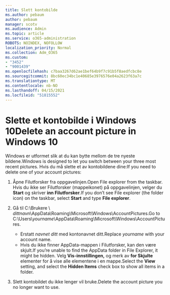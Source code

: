 ```yaml
---
title: Slett kontobilde
ms.author: pebaum
author: pebaum
manager: scotv
ms.audience: Admin
ms.topic: article
ms.service: o365-administration
ROBOTS: NOINDEX, NOFOLLOW
localization_priority: Normal
ms.collection: Adm_O365
ms.custom:
- "3452"
- "9001439"
ms.openlocfilehash: c7baa3267d62ae1bef64b9f7c91b5f8aedfcbc8e
ms.sourcegitcommit: 8bc60ec34bc1e40685e3976576e04a2623f63a7c
ms.translationtype: MT
ms.contentlocale: nb-NO
ms.lasthandoff: 04/15/2021
ms.locfileid: "51815552"
---
```

# <a name="delete-an-account-picture-in-windows-10"></a><span data-ttu-id="f430c-102">Slette et kontobilde i Windows 10</span><span class="sxs-lookup"><span data-stu-id="f430c-102">Delete an account picture in Windows 10</span></span>

<span data-ttu-id="f430c-103">Windows er utformet slik at du kan bytte mellom de tre nyeste bildene.</span><span class="sxs-lookup"><span data-stu-id="f430c-103">Windows is designed to let you switch between your three most recent pictures.</span></span> <span data-ttu-id="f430c-104">Hvis du må slette et av kontobildene dine:</span><span class="sxs-lookup"><span data-stu-id="f430c-104">If you need to delete one of your account pictures:</span></span>

1. <span data-ttu-id="f430c-105">Åpne Filutforsker fra oppgavelinjen.</span><span class="sxs-lookup"><span data-stu-id="f430c-105">Open File explorer from the taskbar.</span></span> <span data-ttu-id="f430c-106">Hvis du ikke ser Filutforsker (mappeikonet) på oppgavelinjen, velger du **Start** og skriver **inn Filutforsker**.</span><span class="sxs-lookup"><span data-stu-id="f430c-106">If you don’t see File explorer (the folder icon) on the taskbar, select **Start** and type **File explorer**.</span></span>

2. <span data-ttu-id="f430c-107">Gå til C:\Brukere \\ *dittnavn*\AppData\Roaming\Microsoft\Windows\AccountPictures.</span><span class="sxs-lookup"><span data-stu-id="f430c-107">Go to C:\Users\\*yourname*\AppData\Roaming\Microsoft\Windows\AccountPictures.</span></span> 
    - <span data-ttu-id="f430c-108">Erstatt *navnet ditt* med kontonavnet ditt.</span><span class="sxs-lookup"><span data-stu-id="f430c-108">Replace *yourname* with your account name.</span></span>
    - <span data-ttu-id="f430c-109">Hvis du ikke finner AppData-mappen i Filutforsker, kan den være skjult.</span><span class="sxs-lookup"><span data-stu-id="f430c-109">If you’re unable to find the AppData folder in File Explorer, it might be hidden.</span></span> <span data-ttu-id="f430c-110">Velg **Vis-innstillingen,** og merk av **for Skjulte** elementer for å vise alle elementene i en mappe.</span><span class="sxs-lookup"><span data-stu-id="f430c-110">Select the **View** setting, and select the **Hidden Items** check box to show all items in a folder.</span></span>

3. <span data-ttu-id="f430c-111">Slett kontobildet du ikke lenger vil bruke.</span><span class="sxs-lookup"><span data-stu-id="f430c-111">Delete the account picture you no longer want to use.</span></span>
 
 
